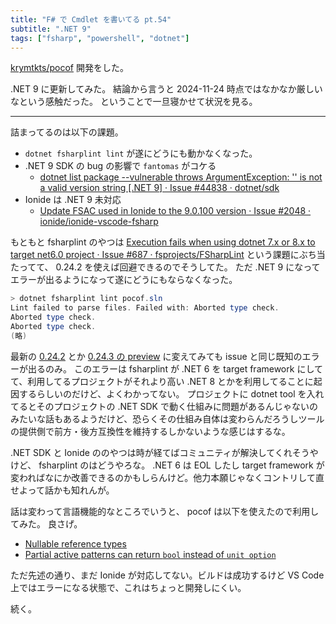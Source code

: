 ```yaml
---
title: "F# で Cmdlet を書いてる pt.54"
subtitle: ".NET 9"
tags: ["fsharp", "powershell", "dotnet"]
---
```


[krymtkts/pocof](https://github.com/krymtkts/pocof) 開発をした。

.NET 9 に更新してみた。
結論から言うと 2024-11-24 時点ではなかなか厳しいなという感触だった。
ということで一旦寝かせて状況を見る。

---

詰まってるのは以下の課題。

- `dotnet fsharplint lint` が遂にどうにも動かなくなった。
- .NET 9 SDK の bug の影響で `fantomas` がコケる
  - [dotnet list package --vulnerable throws ArgumentException: '' is not a valid version string [.NET 9] · Issue #44838 · dotnet/sdk](https://github.com/dotnet/sdk/issues/44838)
- Ionide は .NET 9 未対応
  - [Update FSAC used in Ionide to the 9.0.100 version · Issue #2048 · ionide/ionide-vscode-fsharp](https://github.com/ionide/ionide-vscode-fsharp/issues/2048)

もともと fsharplint のやつは [Execution fails when using dotnet 7.x or 8.x to target net6.0 project · Issue #687 · fsprojects/FSharpLint](https://github.com/fsprojects/FSharpLint/issues/687) という課題にぶち当たってて、 0.24.2 を使えば回避できるのでそうしてた。
ただ .NET 9 になってエラーが出るようになって遂にどうにもならなくなった。

```powershell
> dotnet fsharplint lint pocof.sln
Lint failed to parse files. Failed with: Aborted type check.
Aborted type check.
Aborted type check.
(略)
```

最新の [0.24.2](https://www.nuget.org/packages/dotnet-fsharplint/0.24.2) とか [0.24.3 の preview](https://www.nuget.org/packages/dotnet-fsharplint/0.24.3--date20240609-0921.git-873d145) に変えてみても issue と同じ既知のエラーが出るのみ。
このエラーは fsharplint が .NET 6 を target framework にしてて、利用してるプロジェクトがそれより高い .NET 8 とかを利用してることに起因するらしいのだけど、よくわかってない。
プロジェクトに dotnet tool を入れてるとそのプロジェクトの .NET SDK で動く仕組みに問題があるんじゃないのみたいな話もあるようだけど、恐らくその仕組み自体は変わらんだろうしツールの提供側で前方・後方互換性を維持するしかないような感じはするな。

.NET SDK と Ionide ののやつは時が経てばコミュニティが解決してくれそうやけど、 fsharplint のはどうやろな。 .NET 6 は EOL したし target framework が変わればなにか改善できるのかもしらんけど。他力本願じゃなくコントリして直せよって話かも知れんが。

話は変わって言語機能的なところでいうと、 pocof は以下を使えたので利用してみた。
良さげ。

- [Nullable reference types](https://learn.microsoft.com/en-us/dotnet/fsharp/whats-new/fsharp-9#nullable-reference-types)
- [Partial active patterns can return `bool` instead of `unit option`](https://learn.microsoft.com/en-us/dotnet/fsharp/whats-new/fsharp-9#partial-active-patterns-can-return-bool-instead-of-unit-option)

ただ先述の通り、まだ Ionide が対応してない。ビルドは成功するけど VS Code 上ではエラーになる状態で、これはちょっと開発しにくい。

続く。
